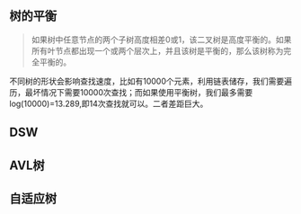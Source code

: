 ## 树的平衡
> 如果树中任意节点的两个子树高度相差0或1，该二叉树是高度平衡的。如果所有叶节点都出现一个或两个层次上，并且该树是平衡的，那么该树称为完全平衡的。

不同树的形状会影响查找速度，比如有10000个元素，利用链表储存，我们需要遍历，最坏情况下需要10000次查找；而如果使用平衡树，我们最多需要log(10000)=13.289,即14次查找就可以。二者差距巨大。
## DSW
## AVL树
## 自适应树

